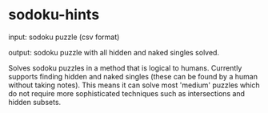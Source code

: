 # sodoku-hints
input: sodoku puzzle (csv format)

output: sodoku puzzle with all hidden and naked singles solved.

Solves sodoku puzzles in a method that is logical to humans. Currently supports finding hidden and naked singles (these can be found by a human without taking notes). This means it can solve most 'medium' puzzles which do not require more sophisticated techniques such as intersections and hidden subsets.
